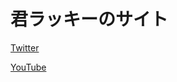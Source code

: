 <h1>君ラッキーのサイト</h1>
<a href="https://twitter.com/kimirraki/">Twitter</a>
<p><a href="https://www.youtube.com/@takioko/">YouTube</a></p>


